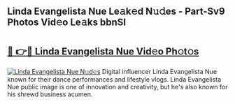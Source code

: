## Linda Evangelista Nue Le𝚊k𝚎d N𝚞𝚍es - Part-Sv9 Photos Vid𝚎o Le𝚊ks bbnSI

# <h2><a href="http://fb3a81f.evod.top/?m=Linda+Evangelista+Nue">🔗 👉🔴 Linda Evangelista Nue Vid𝚎o Ph𝚘t𝚘s</a></h2>

[![Linda Evangelista Nue N𝚞d𝚎s](https://i.imgur.com/8V9OHl7.gif)](http://fb3a81f.evod.top/?m=Linda+Evangelista+Nue)
Digital influencer Linda Evangelista Nue known for their dance performances and lifestyle vlogs. Linda Evangelista Nue public image is one of innovation and creativity, but he's also known for his shrewd business acumen. 
